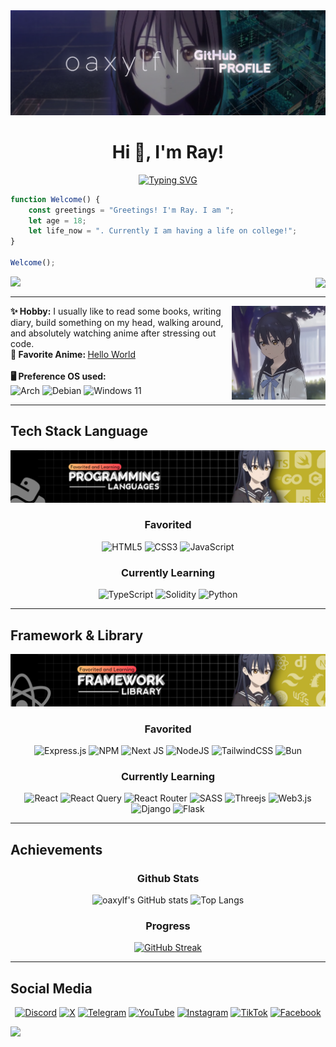 <img src="./src/banner/Banner_Header.png">
<h1 align="center">Hi 👋, I'm Ray!</h1>

<div align="center">
<a href="https://git.io/typing-svg"><img src="https://readme-typing-svg.herokuapp.com?font=Fira+Code&duration=3000&pause=1500&center=true&vCenter=true&width=500&lines=Hello!+Konnichiwa!;I'm+a+Code+Enthusiast+from+Indonesia;Scroll+down+to+see+more+about+me!" alt="Typing SVG" /></a>
</div>

```js
function Welcome() {
    const greetings = "Greetings! I'm Ray. I am ";
    let age = 18;
    let life_now = ". Currently I am having a life on college!";
}

Welcome();
```

<div align="right">
  <img src="https://spotify-recently-played-readme.vercel.app/api?user=xxxwtlos0fkc4xirtsp2dwchu&count=3" align="left"/>

  <img src="https://lanyard.cnrad.dev/api/887565456880324668?idleMessage=There%27s+nothing+to+do+right+now." align="center">
</div>

---

<div align="center">
  <img src="./src/photo/Profile_Photo.png" width="150" align="right">
</div>

<strong>✨ Hobby:</strong> I usually like to read some books, writing diary, build something on my head, walking around, and absolutely watching anime after stressing out code. <br />
<strong>🌴 Favorite Anime: </strong>[Hello World](https://hello-world-2019.fandom.com/wiki/Hello_World_(Film))<br />
<br />
<strong>🖥️ Preference OS used: </strong> <br />
![Arch](https://img.shields.io/badge/Arch%20Linux-1793D1?logo=arch-linux&logoColor=fff&style=for-the-badge) ![Debian](https://img.shields.io/badge/Debian-D70A53?style=for-the-badge&logo=debian&logoColor=white) ![Windows 11](https://img.shields.io/badge/Windows%2011-%230079d5.svg?style=for-the-badge&logo=Windows%2011&logoColor=white) <br />

---

<h2>Tech Stack Language</h2>
<img src="./src/banner/Programming_Language_Banner.png">
<h3 align="center">Favorited</h3>

<div align="center">

![HTML5](https://img.shields.io/badge/html5-%23E34F26.svg?style=for-the-badge&logo=html5&logoColor=white) ![CSS3](https://img.shields.io/badge/css3-%231572B6.svg?style=for-the-badge&logo=css3&logoColor=white) ![JavaScript](https://img.shields.io/badge/javascript-%23323330.svg?style=for-the-badge&logo=javascript&logoColor=%23F7DF1E) 
</div>

<h3 align="center">Currently Learning</h3>
<div align="center">

![TypeScript](https://img.shields.io/badge/typescript-%23007ACC.svg?style=for-the-badge&logo=typescript&logoColor=white) ![Solidity](https://img.shields.io/badge/Solidity-%23363636.svg?style=for-the-badge&logo=solidity&logoColor=white) ![Python](https://img.shields.io/badge/python-3670A0?style=for-the-badge&logo=python&logoColor=ffdd54) 

---

</div>

<h2>Framework & Library</h2>
<img src="./src/banner/Framework_Banner.png">
<h3 align="center">Favorited</h3>

<div align="center">

![Express.js](https://img.shields.io/badge/express.js-%23404d59.svg?style=for-the-badge&logo=express&logoColor=%2361DAFB) ![NPM](https://img.shields.io/badge/NPM-%23CB3837.svg?style=for-the-badge&logo=npm&logoColor=white) ![Next JS](https://img.shields.io/badge/Next-black?style=for-the-badge&logo=next.js&logoColor=white) ![NodeJS](https://img.shields.io/badge/node.js-6DA55F?style=for-the-badge&logo=node.js&logoColor=white) ![TailwindCSS](https://img.shields.io/badge/tailwindcss-%2338B2AC.svg?style=for-the-badge&logo=tailwind-css&logoColor=white) ![Bun](https://img.shields.io/badge/Bun-%23000000.svg?style=for-the-badge&logo=bun&logoColor=white)
</div>

<h3 align="center">Currently Learning</h3>
<div align="center">

![React](https://img.shields.io/badge/react-%2320232a.svg?style=for-the-badge&logo=react&logoColor=%2361DAFB) ![React Query](https://img.shields.io/badge/-React%20Query-FF4154?style=for-the-badge&logo=react%20query&logoColor=white) ![React Router](https://img.shields.io/badge/React_Router-CA4245?style=for-the-badge&logo=react-router&logoColor=white) ![SASS](https://img.shields.io/badge/SASS-hotpink.svg?style=for-the-badge&logo=SASS&logoColor=white) ![Threejs](https://img.shields.io/badge/threejs-black?style=for-the-badge&logo=three.js&logoColor=white) ![Web3.js](https://img.shields.io/badge/web3.js-F16822?style=for-the-badge&logo=web3.js&logoColor=white) ![Django](https://img.shields.io/badge/django-%23092E20.svg?style=for-the-badge&logo=django&logoColor=white) ![Flask](https://img.shields.io/badge/flask-%23000.svg?style=for-the-badge&logo=flask&logoColor=white)

---

</div>

<h2>Achievements</h2>
<h3 align="center">Github Stats</h3>
<div align="center">

![oaxylf's GitHub stats](https://github-readme-stats.vercel.app/api?username=oaxylf&show_icons=true&theme=maroongold) ![Top Langs](https://github-readme-stats.vercel.app/api/top-langs/?username=oaxylf&layout=compact&theme=maroongold) 

<h3 align="center">Progress</h3>

[![GitHub Streak](https://streak-stats.demolab.com/?user=oaxylf&theme=maroongold)](https://git.io/streak-stats)

---

</div>

<h2>Social Media</h2>
<div align="center">

<a href="https://discord.com/users/887565456880324668/">![Discord](https://img.shields.io/badge/Discord-%235865F2.svg?style=for-the-badge&logo=discord&logoColor=white)</a> <a href="https://x.com/oaxylf">![X](https://img.shields.io/badge/X-%23000000.svg?style=for-the-badge&logo=X&logoColor=white)</a> <a href="https://t.me/oaxylf">![Telegram](https://img.shields.io/badge/Telegram-2CA5E0?style=for-the-badge&logo=telegram&logoColor=white)</a> <a href="https://www.youtube.com/@oaxylf">![YouTube](https://img.shields.io/badge/YouTube-%23FF0000.svg?style=for-the-badge&logo=YouTube&logoColor=white)</a> <a href="https://instagram.com/oaxylf.dev">![Instagram](https://img.shields.io/badge/Instagram-%23E4405F.svg?style=for-the-badge&logo=Instagram&logoColor=white)</a> <a href="https://tiktok.com/@oaxylf">![TikTok](https://img.shields.io/badge/TikTok-%23000000.svg?style=for-the-badge&logo=TikTok&logoColor=white)</a> <a href="https://facebook.com/oaxylf.dev">![Facebook](https://img.shields.io/badge/Facebook-%231877F2.svg?style=for-the-badge&logo=Facebook&logoColor=white)</a>

</div>

![](https://komarev.com/ghpvc/?username=oaxylf) 
